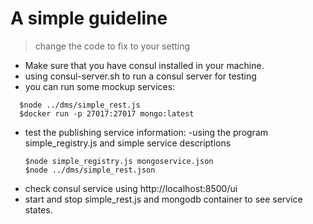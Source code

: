 # A simple guideline

> change the code to fix to your setting

* Make sure that you have consul installed in your machine.
* using consul-server.sh to run a consul server for testing
* you can run some mockup services:
```
  $node ../dms/simple_rest.js
  $docker run -p 27017:27017 mongo:latest
```
* test the publishing service information:
  -using the program simple_registry.js and simple service descriptions
  ```
  $node simple_registry.js mongoservice.json
  $node ../dms/simple_rest.json
  ```
* check consul service using http://localhost:8500/ui
* start and stop simple_rest.js and mongodb container to see service states.
